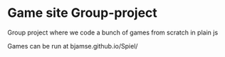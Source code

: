 # Game site Group-project

Group project where we code a bunch of games from scratch in plain js

Games can be run at bjamse.github.io/Spiel/<file path> 
